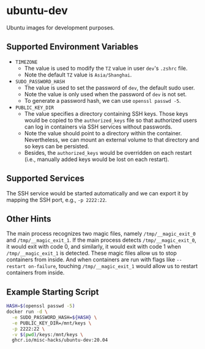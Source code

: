 ubuntu-dev
==========

Ubuntu images for development purposes.

## Supported Environment Variables

- `TIMEZONE`
  - The value is used to modify the `TZ` value in user `dev`'s `.zshrc` file.
  - Note the default `TZ` value is `Asia/Shanghai`.
- `SUDO_PASSWORD_HASH`
  - The value is used to set the password of `dev`, the default sudo user.
  - Note the value is only used when the password of `dev` is not set.
  - To generate a password hash, we can use `openssl passwd -5`.
- `PUBLIC_KEY_DIR`
  - The value specifies a directory containing SSH keys. Those keys would be
    copied to the `authorized_keys` file so that authorized users can log in
    containers via SSH services without passwords.
  - Note the value should point to a directory within the container.
    Nevertheless, we can mount an external volume to that directory and so keys
    can be persisted.
  - Besides, the `authorized_keys` would be overridden on each restart (i.e.,
    manually added keys would be lost on each restart).

## Supported Services

The SSH service would be started automatically and we can export it by mapping
the SSH port, e.g., `-p 2222:22`.

## Other Hints

The main process recognizes two magic files, namely `/tmp/__magic_exit_0` and
`/tmp/__magic_exit_1`. If the main process detects `/tmp/__magic_exit_0`, it
would exit with code 0, and similarly, it would exit with code 1 when
`/tmp/__magic_exit_1` is detected. These magic files allow us to stop
containers from inside. And when containers are run with flags like
`--restart on-failure`, touching `/tmp/__magic_exit_1` would allow us to restart
containers from inside. 

## Example Starting Script

```bash
HASH=$(openssl passwd -5)
docker run -d \
  -e SUDO_PASSWORD_HASH=${HASH} \
  -e PUBLIC_KEY_DIR=/mnt/keys \
  -p 2222:22 \
  -v $(pwd)/keys:/mnt/keys \
  ghcr.io/misc-hacks/ubuntu-dev:20.04
```
